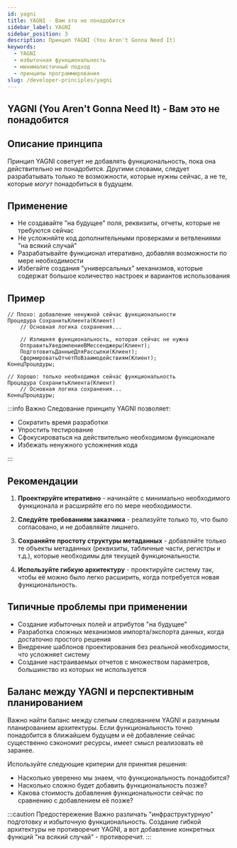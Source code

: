 ```yaml
---
id: yagni
title: YAGNI - Вам это не понадобится
sidebar_label: YAGNI
sidebar_position: 3
description: Принцип YAGNI (You Aren't Gonna Need It)
keywords:
  - YAGNI
  - избыточная функциональность
  - минималистичный подход
  - принципы программирования
slug: /developer-principles/yagni
---
```


## YAGNI (You Aren't Gonna Need It) - Вам это не понадобится

## Описание принципа

Принцип YAGNI советует не добавлять функциональность, пока она действительно не понадобится. Другими словами, следует разрабатывать только те возможности, которые нужны сейчас, а не те, которые _могут_ понадобиться в будущем.

## Применение

- Не создавайте "на будущее" поля, реквизиты, отчеты, которые не требуются сейчас
- Не усложняйте код дополнительными проверками и ветвлениями "на всякий случай"
- Разрабатывайте функционал итеративно, добавляя возможности по мере необходимости
- Избегайте создания "универсальных" механизмов, которые содержат большое количество настроек и вариантов использования

## Пример

```bsl
// Плохо: добавление ненужной сейчас функциональности
Процедура СохранитьКлиента(Клиент)
    // Основная логика сохранения...
    
    // Излишняя функциональность, которая сейчас не нужна
    ОтправитьУведомлениеВМессенджеры(Клиент);
    ПодготовитьДанныеДляРассылки(Клиент);
    СформироватьОтчетПоВзаимодействиям(Клиент);
КонецПроцедуры;

// Хорошо: только необходимая сейчас функциональность
Процедура СохранитьКлиента(Клиент)
    // Основная логика сохранения...
КонецПроцедуры;
```

:::info Важно
Следование принципу YAGNI позволяет:

- Сократить время разработки
- Упростить тестирование
- Сфокусироваться на действительно необходимом функционале
- Избежать ненужного усложнения кода

:::

## Рекомендации

1. **Проектируйте итеративно** - начинайте с минимально необходимого функционала и расширяйте его по мере необходимости.

2. **Следуйте требованиям заказчика** - реализуйте только то, что было согласовано, и не добавляйте лишнего.

3. **Сохраняйте простоту структуры метаданных** - добавляйте только те объекты метаданных (реквизиты, табличные части, регистры и т.д.), которые необходимы для текущей функциональности.

4. **Используйте гибкую архитектуру** - проектируйте систему так, чтобы её можно было легко расширить, когда потребуется новая функциональность.

## Типичные проблемы при применении

- Создание избыточных полей и атрибутов "на будущее"
- Разработка сложных механизмов импорта/экспорта данных, когда достаточно простого решения
- Внедрение шаблонов проектирования без реальной необходимости, что усложняет систему
- Создание настраиваемых отчетов с множеством параметров, большинство из которых не используется

## Баланс между YAGNI и перспективным планированием

Важно найти баланс между слепым следованием YAGNI и разумным планированием архитектуры. Если функциональность точно понадобится в ближайшем будущем и её добавление сейчас существенно сэкономит ресурсы, имеет смысл реализовать её заранее.

Используйте следующие критерии для принятия решения:

- Насколько уверенно мы знаем, что функциональность понадобится?
- Насколько сложно будет добавить функциональность позже?
- Какова стоимость добавления функциональности сейчас по сравнению с добавлением её позже?

:::caution Предостережение
Важно различать "инфраструктурную" подготовку и избыточную функциональность. Создание гибкой архитектуры не противоречит YAGNI, а вот добавление конкретных функций "на всякий случай" - противоречит.
:::
